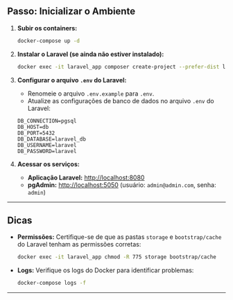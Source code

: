 ## Passo: Inicializar o Ambiente

1. **Subir os containers:**
   ```bash
   docker-compose up -d
   ```

2. **Instalar o Laravel (se ainda não estiver instalado):**
   ```bash
   docker exec -it laravel_app composer create-project --prefer-dist laravel/laravel .
   ```

3. **Configurar o arquivo `.env` do Laravel:**
   -  Renomeie o arquivo `.env.example` para `.env`.
   - Atualize as configurações de banco de dados no arquivo `.env` do Laravel:
   ```env
   DB_CONNECTION=pgsql
   DB_HOST=db
   DB_PORT=5432
   DB_DATABASE=laravel_db
   DB_USERNAME=laravel
   DB_PASSWORD=laravel
   ```

4. **Acessar os serviços:**
   - **Aplicação Laravel:** [http://localhost:8080](http://localhost:8080)
   - **pgAdmin:** [http://localhost:5050](http://localhost:5050) (usuário: `admin@admin.com`, senha: `admin`)

---

## Dicas

- **Permissões:** Certifique-se de que as pastas `storage` e `bootstrap/cache` do Laravel tenham as permissões corretas:
  ```bash
  docker exec -it laravel_app chmod -R 775 storage bootstrap/cache
  ```

- **Logs:** Verifique os logs do Docker para identificar problemas:
  ```bash
  docker-compose logs -f
  ```

---